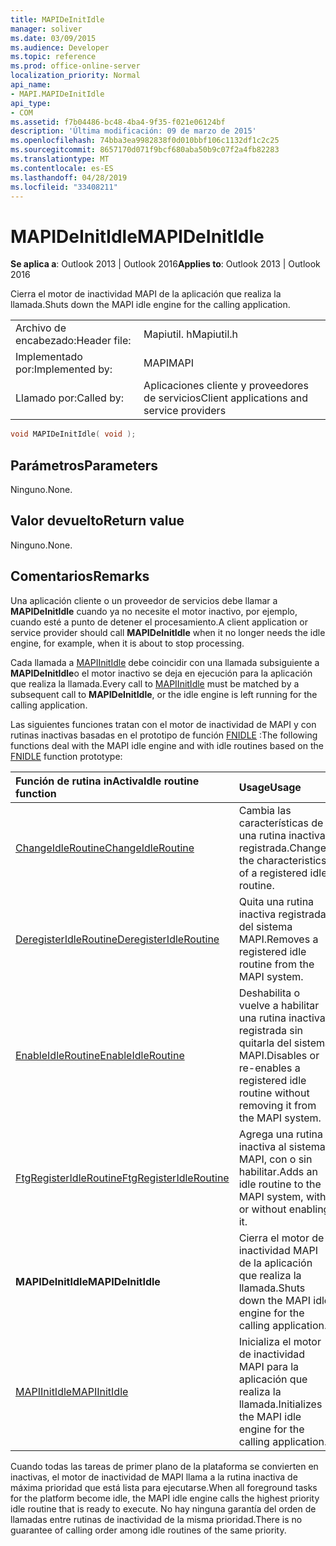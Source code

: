 ```yaml
---
title: MAPIDeInitIdle
manager: soliver
ms.date: 03/09/2015
ms.audience: Developer
ms.topic: reference
ms.prod: office-online-server
localization_priority: Normal
api_name:
- MAPI.MAPIDeInitIdle
api_type:
- COM
ms.assetid: f7b04486-bc48-4ba4-9f35-f021e06124bf
description: 'Última modificación: 09 de marzo de 2015'
ms.openlocfilehash: 74bba3ea9982838f0d010bbf106c1132df1c2c25
ms.sourcegitcommit: 8657170d071f9bcf680aba50b9c07f2a4fb82283
ms.translationtype: MT
ms.contentlocale: es-ES
ms.lasthandoff: 04/28/2019
ms.locfileid: "33408211"
---
```

# <a name="mapideinitidle"></a><span data-ttu-id="584d1-103">MAPIDeInitIdle</span><span class="sxs-lookup"><span data-stu-id="584d1-103">MAPIDeInitIdle</span></span>

  
  
<span data-ttu-id="584d1-104">**Se aplica a**: Outlook 2013 | Outlook 2016</span><span class="sxs-lookup"><span data-stu-id="584d1-104">**Applies to**: Outlook 2013 | Outlook 2016</span></span> 
  
<span data-ttu-id="584d1-105">Cierra el motor de inactividad MAPI de la aplicación que realiza la llamada.</span><span class="sxs-lookup"><span data-stu-id="584d1-105">Shuts down the MAPI idle engine for the calling application.</span></span> 
  
|||
|:-----|:-----|
|<span data-ttu-id="584d1-106">Archivo de encabezado:</span><span class="sxs-lookup"><span data-stu-id="584d1-106">Header file:</span></span>  <br/> |<span data-ttu-id="584d1-107">Mapiutil. h</span><span class="sxs-lookup"><span data-stu-id="584d1-107">Mapiutil.h</span></span>  <br/> |
|<span data-ttu-id="584d1-108">Implementado por:</span><span class="sxs-lookup"><span data-stu-id="584d1-108">Implemented by:</span></span>  <br/> |<span data-ttu-id="584d1-109">MAPI</span><span class="sxs-lookup"><span data-stu-id="584d1-109">MAPI</span></span>  <br/> |
|<span data-ttu-id="584d1-110">Llamado por:</span><span class="sxs-lookup"><span data-stu-id="584d1-110">Called by:</span></span>  <br/> |<span data-ttu-id="584d1-111">Aplicaciones cliente y proveedores de servicios</span><span class="sxs-lookup"><span data-stu-id="584d1-111">Client applications and service providers</span></span>  <br/> |
   
```cpp
void MAPIDeInitIdle( void );
```

## <a name="parameters"></a><span data-ttu-id="584d1-112">Parámetros</span><span class="sxs-lookup"><span data-stu-id="584d1-112">Parameters</span></span>

<span data-ttu-id="584d1-113">Ninguno.</span><span class="sxs-lookup"><span data-stu-id="584d1-113">None.</span></span> 
  
## <a name="return-value"></a><span data-ttu-id="584d1-114">Valor devuelto</span><span class="sxs-lookup"><span data-stu-id="584d1-114">Return value</span></span>

<span data-ttu-id="584d1-115">Ninguno.</span><span class="sxs-lookup"><span data-stu-id="584d1-115">None.</span></span>
  
## <a name="remarks"></a><span data-ttu-id="584d1-116">Comentarios</span><span class="sxs-lookup"><span data-stu-id="584d1-116">Remarks</span></span>

<span data-ttu-id="584d1-117">Una aplicación cliente o un proveedor de servicios debe llamar a **MAPIDeInitIdle** cuando ya no necesite el motor inactivo, por ejemplo, cuando esté a punto de detener el procesamiento.</span><span class="sxs-lookup"><span data-stu-id="584d1-117">A client application or service provider should call **MAPIDeInitIdle** when it no longer needs the idle engine, for example, when it is about to stop processing.</span></span> 
  
<span data-ttu-id="584d1-118">Cada llamada a [MAPIInitIdle](mapiinitidle.md) debe coincidir con una llamada subsiguiente a **MAPIDeInitIdle**o el motor inactivo se deja en ejecución para la aplicación que realiza la llamada.</span><span class="sxs-lookup"><span data-stu-id="584d1-118">Every call to [MAPIInitIdle](mapiinitidle.md) must be matched by a subsequent call to **MAPIDeInitIdle**, or the idle engine is left running for the calling application.</span></span> 
  
<span data-ttu-id="584d1-119">Las siguientes funciones tratan con el motor de inactividad de MAPI y con rutinas inactivas basadas en el prototipo de función [FNIDLE](fnidle.md) :</span><span class="sxs-lookup"><span data-stu-id="584d1-119">The following functions deal with the MAPI idle engine and with idle routines based on the [FNIDLE](fnidle.md) function prototype:</span></span> 
  
|<span data-ttu-id="584d1-120">**Función de rutina inActiva**</span><span class="sxs-lookup"><span data-stu-id="584d1-120">**Idle routine function**</span></span>|<span data-ttu-id="584d1-121">**Usage**</span><span class="sxs-lookup"><span data-stu-id="584d1-121">**Usage**</span></span>|
|:-----|:-----|
|[<span data-ttu-id="584d1-122">ChangeIdleRoutine</span><span class="sxs-lookup"><span data-stu-id="584d1-122">ChangeIdleRoutine</span></span>](changeidleroutine.md) <br/> |<span data-ttu-id="584d1-123">Cambia las características de una rutina inactiva registrada.</span><span class="sxs-lookup"><span data-stu-id="584d1-123">Changes the characteristics of a registered idle routine.</span></span>  <br/> |
|[<span data-ttu-id="584d1-124">DeregisterIdleRoutine</span><span class="sxs-lookup"><span data-stu-id="584d1-124">DeregisterIdleRoutine</span></span>](deregisteridleroutine.md) <br/> |<span data-ttu-id="584d1-125">Quita una rutina inactiva registrada del sistema MAPI.</span><span class="sxs-lookup"><span data-stu-id="584d1-125">Removes a registered idle routine from the MAPI system.</span></span>  <br/> |
|[<span data-ttu-id="584d1-126">EnableIdleRoutine</span><span class="sxs-lookup"><span data-stu-id="584d1-126">EnableIdleRoutine</span></span>](enableidleroutine.md) <br/> |<span data-ttu-id="584d1-127">Deshabilita o vuelve a habilitar una rutina inactiva registrada sin quitarla del sistema MAPI.</span><span class="sxs-lookup"><span data-stu-id="584d1-127">Disables or re-enables a registered idle routine without removing it from the MAPI system.</span></span>  <br/> |
|[<span data-ttu-id="584d1-128">FtgRegisterIdleRoutine</span><span class="sxs-lookup"><span data-stu-id="584d1-128">FtgRegisterIdleRoutine</span></span>](ftgregisteridleroutine.md) <br/> |<span data-ttu-id="584d1-129">Agrega una rutina inactiva al sistema MAPI, con o sin habilitar.</span><span class="sxs-lookup"><span data-stu-id="584d1-129">Adds an idle routine to the MAPI system, with or without enabling it.</span></span>  <br/> |
|<span data-ttu-id="584d1-130">**MAPIDeInitIdle**</span><span class="sxs-lookup"><span data-stu-id="584d1-130">**MAPIDeInitIdle**</span></span> <br/> |<span data-ttu-id="584d1-131">Cierra el motor de inactividad MAPI de la aplicación que realiza la llamada.</span><span class="sxs-lookup"><span data-stu-id="584d1-131">Shuts down the MAPI idle engine for the calling application.</span></span>  <br/> |
|[<span data-ttu-id="584d1-132">MAPIInitIdle</span><span class="sxs-lookup"><span data-stu-id="584d1-132">MAPIInitIdle</span></span>](mapiinitidle.md) <br/> |<span data-ttu-id="584d1-133">Inicializa el motor de inactividad MAPI para la aplicación que realiza la llamada.</span><span class="sxs-lookup"><span data-stu-id="584d1-133">Initializes the MAPI idle engine for the calling application.</span></span>  <br/> |
   
<span data-ttu-id="584d1-134">Cuando todas las tareas de primer plano de la plataforma se convierten en inactivas, el motor de inactividad de MAPI llama a la rutina inactiva de máxima prioridad que está lista para ejecutarse.</span><span class="sxs-lookup"><span data-stu-id="584d1-134">When all foreground tasks for the platform become idle, the MAPI idle engine calls the highest priority idle routine that is ready to execute.</span></span> <span data-ttu-id="584d1-135">No hay ninguna garantía del orden de llamadas entre rutinas de inactividad de la misma prioridad.</span><span class="sxs-lookup"><span data-stu-id="584d1-135">There is no guarantee of calling order among idle routines of the same priority.</span></span> 
  

